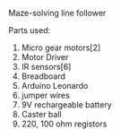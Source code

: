 
Maze-solving line follower

Parts used:
1. Micro gear motors[2]
2. Motor Driver
3. IR sensors[6]
4. Breadboard
5. Arduino Leonardo
6. jumper wires
7. 9V rechargeable battery
8. Caster ball
9. 220, 100 ohm registors

